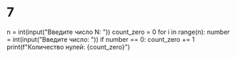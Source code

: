 # 7
n = int(input("Введите число N: "))
count_zero = 0
for i in range(n):
    number = int(input("Введите число: "))
    if number == 0:
        count_zero += 1
print(f"Количество нулей: {count_zero}")
